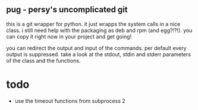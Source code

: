 pug - persy's uncomplicated git
--------------------------------
this is a git wrapper for python. 
it just wrapps the system calls in a nice class. 
i still need help with the packaging as deb and rpm (and egg?!?!). 
you can copy it right now in your project and get going!

you can redirect the output and input of the commands. 
per default every output is suppressed. 
take a look at the stdout, stdin and stderr parameters of the class and the functions.


todo
================================
 *   use the timeout functions from subprocess 2
